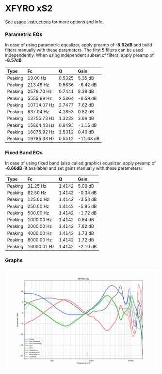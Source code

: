 # XFYRO xS2
See [usage instructions](https://github.com/jaakkopasanen/AutoEq#usage) for more options and info.

### Parametric EQs
In case of using parametric equalizer, apply preamp of **-8.62dB** and build filters manually
with these parameters. The first 5 filters can be used independently.
When using independent subset of filters, apply preamp of **-8.57dB**.

| Type    | Fc          |      Q | Gain      |
|:--------|:------------|:-------|:----------|
| Peaking | 19.00 Hz    | 0.5325 | 5.35 dB   |
| Peaking | 213.48 Hz   | 0.5636 | -6.42 dB  |
| Peaking | 2576.70 Hz  | 0.7441 | 8.38 dB   |
| Peaking | 5555.69 Hz  | 2.5864 | -6.59 dB  |
| Peaking | 10714.07 Hz | 2.7477 | 7.62 dB   |
| Peaking | 837.04 Hz   | 4.1853 | 0.82 dB   |
| Peaking | 13755.73 Hz | 1.3232 | 3.69 dB   |
| Peaking | 15864.43 Hz | 0.8493 | -1.15 dB  |
| Peaking | 16075.92 Hz | 1.5312 | 0.40 dB   |
| Peaking | 19785.33 Hz | 0.5512 | -11.68 dB |

### Fixed Band EQs
In case of using fixed band (also called graphic) equalizer, apply preamp of **-8.66dB**
(if available) and set gains manually with these parameters.

| Type    | Fc          |      Q | Gain     |
|:--------|:------------|:-------|:---------|
| Peaking | 31.25 Hz    | 1.4142 | 5.00 dB  |
| Peaking | 62.50 Hz    | 1.4142 | -0.34 dB |
| Peaking | 125.00 Hz   | 1.4142 | -3.53 dB |
| Peaking | 250.00 Hz   | 1.4142 | -5.95 dB |
| Peaking | 500.00 Hz   | 1.4142 | -1.72 dB |
| Peaking | 1000.00 Hz  | 1.4142 | 0.64 dB  |
| Peaking | 2000.00 Hz  | 1.4142 | 7.82 dB  |
| Peaking | 4000.00 Hz  | 1.4142 | 1.73 dB  |
| Peaking | 8000.00 Hz  | 1.4142 | 1.72 dB  |
| Peaking | 16000.01 Hz | 1.4142 | -2.10 dB |

### Graphs
![](./XFYRO%20xS2.png)